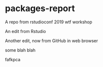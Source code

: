 # packages-report
A repo from rstudioconf 2019 wtf workshop

An edit from Rstudio

Another edit, now from GitHub in web browser


some blah blah

fafkpca
